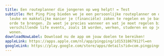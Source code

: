 ```yaml
---
title: Een routeplanner die jongeren op weg helpt! = Test
subtitle: Met Ping Ping bieden we je een persoonlijke routeplanner om op een
  leuke en makkelijke manier je (financiële) zaken te regelen en je basis op
  orde te brengen. Zo weet je precies wanneer en wat je moet regelen bij
  verschillende life events, zoals 18 worden, werken, studeren en op jezelf gaan
  wonen.
downloadNowLabel: Download nu de app om jouw doelen te bereiken!
appleLink: https://apps.apple.com/nl/app/pingping/id1531867912?l=en
googleLink: https://play.google.com/store/apps/details?id=com.pingpingnative
---
```

